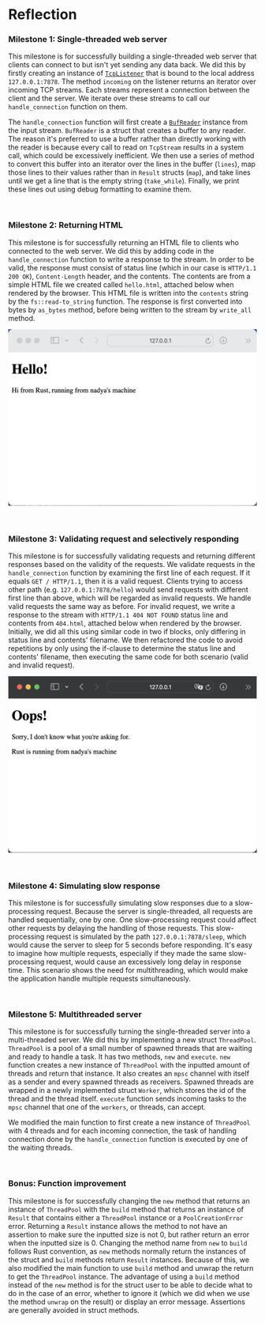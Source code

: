 # Reflection

### Milestone 1: Single-threaded web server

This milestone is for successfully building a single-threaded web server that clients can connect to but isn't yet sending any data back. We did this by firstly creating an instance of [`TcpListener`](https://doc.rust-lang.org/std/net/struct.TcpListener.html) that is bound to the local address `127.0.0.1:7878`. The method `incoming` on the listener returns an iterator over incoming TCP streams. Each streams represent a connection between the client and the server. We iterate over these streams to call our `handle_connection` function on them. 

The `handle_connection` function will first create a [`BufReader`](https://doc.rust-lang.org/std/io/struct.BufReader.html) instance from the input stream. `BufReader` is a struct that creates a buffer to any reader. The reason it's preferred to use a buffer rather than directly working with the reader is because every call to read on `TcpStream` results in a system call, which could be excessively inefficient. We then use a series of method to convert this buffer into an iterator over the lines in the buffer (`lines`), map those lines to their values rather than in `Result` structs (`map`), and take lines until we get a line that is the empty string (`take_while`). Finally, we print these lines out using debug formatting to examine them.

<br>

### Milestone 2: Returning HTML

This milestone is for successfully returning an HTML file to clients who connected to the web server. We did this by adding code in the `handle_connection` function to write a response to the stream. In order to be valid, the response must consist of status line (which in our case is `HTTP/1.1 200 OK`), `Content-Length` header, and the contents. The contents are from a simple HTML file we created called `hello.html`, attached below when rendered by the browser. This HTML file is written into the `contents` string by the `fs::read-to_string` function. The response is first converted into bytes by `as_bytes` method, before being written to the stream by `write_all` method. 

![commit 2 screenshot](<img/commit2.png>)

<br>

### Milestone 3: Validating request and selectively responding

This milestone is for successfully validating requests and returning different responses based on the validity of the requests. We validate requests in the `handle_connection` function by examining the first line of each request. If it equals `GET / HTTP/1.1`, then it is a valid request. Clients trying to access other path (e.g. `127.0.0.1:7878/hello`) would send requests with different first line than above, which will be regarded as invalid requests. We handle valid requests the same way as before. For invalid request, we write a response to the stream with `HTTP/1.1 404 NOT FOUND` status line and contents from `404.html`, attached below when rendered by the browser. Initially, we did all this using similar code in two if blocks, only differing in status line and contents' filename. We then refactored the code to avoid repetitions by only using the if-clause to determine the status line and contents' filename, then executing the same code for both scenario (valid and invalid request).

![commit 3 screenshot](<img/commit3.png>)

<br>

### Milestone 4: Simulating slow response

This milestone is for successfully simulating slow responses due to a slow-processing request. Because the server is single-threaded, all requests are handled sequentially, one by one. One slow-processing request could affect other requests by delaying the handling of those requests. This slow-processing request is simulated by the path `127.0.0.1:7878/sleep`, which would cause the server to sleep for 5 seconds before responding. It's easy to imagine how multiple requests, especially if they made the same slow-processing request, would cause an excessively long delay in response time. This scenario shows the need for multithreading, which would make the application handle multiple requests simultaneously.  

<br>

### Milestone 5: Multithreaded server

This milestone is for successfully turning the single-threaded server into a multi-threaded server. We did this by implementing a new struct `ThreadPool`. `ThreadPool` is a pool of a small number of spawned threads that are waiting and ready to handle a task. It has two methods, `new` and `execute`. `new` function creates a new instance of `ThreadPool` with the inputted amount of threads and return that instance. It also creates an `mpsc` channel with itself as a sender and every spawned threads as receivers. Spawned threads are wrapped in a newly implemented struct `Worker`, which stores the id of the thread and the thread itself. `execute` function sends incoming tasks to the `mpsc` channel that one of the `workers`, or threads, can accept. 

We modified the main function to first create a new instance of `ThreadPool` with 4 threads and for each incoming connection, the task of handling connection done by the `handle_connection` function is executed by one of the waiting threads.

<br>

### Bonus: Function improvement

This milestone is for successfully changing the `new` method that returns an instance of `ThreadPool` with the `build` method that returns an instance of `Result` that contains either a `ThreadPool` instance or a `PoolCreationError` error. Returning a `Result` instance allows the method to not have an assertion to make sure the inputted size is not 0, but rather return an error when the inputted size is 0. Changing the method name from `new` to `build` follows Rust convention, as `new` methods normally return the instances of the struct and `build` methods return `Result` instances. Because of this, we also modified the main function to use `build` method and unwrap the return to get the `ThreadPool` instance. The advantage of using a `build` method instead of the `new` method is for the struct user to be able to decide what to do in the case of an error, whether to ignore it (which we did when we use the method `unwrap` on the result) or display an error message. Assertions are generally avoided in struct methods.
